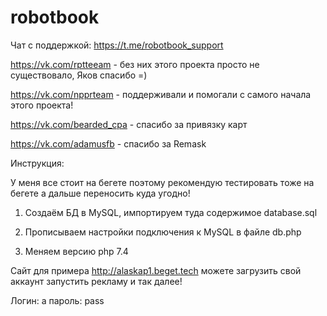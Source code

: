 # robotbook
Чат с поддержкой: https://t.me/robotbook_support


https://vk.com/rptteeam - без них этого проекта просто не существовало, Яков спасибо =)

https://vk.com/npprteam - поддерживали и помогали с самого начала этого проекта!

https://vk.com/bearded_cpa - спасибо за привязку карт

https://vk.com/adamusfb - спасибо за Remask


Инструкция:

У меня все стоит на бегете поэтому рекомендую тестировать тоже на бегете а дальше переносить куда угодно!

1. Создаём БД в MySQL, импортируем туда содержимое database.sql  

2. Прописываем настройки подключения к MySQL в файле db.php

3. Меняем версию php 7.4

Сайт для примера http://alaskap1.beget.tech можете загрузить свой аккаунт запустить рекламу и так далее!


Логин: a
пароль: pass
